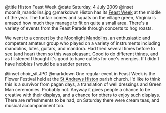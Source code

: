 @title		Histon Feast Week
@date		Saturday, 4 July 2009
@inset		moonlit_mandolins.jpg
@markdown
Histon has its
[Feast Week](http://hisimp.com/feast/)
at the middle of the year. The funfair comes and squats on the village green, Virginia is amazed how much they manage to fit on quite a small area. There's a variety of events from the Feast Parade through concerts to hog roasts.

We went to a concert by the
[Moonlight Mandolins](https://www.moonlightmandolins.org/),
an enthusiastic and competent amateur group who played on a variety of instruments including mandolins, lutes, guitars, and mandora. Had tried several times before to see (and hear) them so this was pleasant. Good to do different things, and as I listened I thought it's good to have outlets for one's energies. If I didn't have hobbies I would be a sadder person.

@inset		choir_sit.JPG
@markdown
One regular event in Feast Week is the Flower Festival held at the [St Andrews Histon](http://standrewshiston.org/) parish church.
I'd like to think this is a survivor from pagan days, a translation of well dressings and Green Man ceremonies. Probably not. Anyway it gives people a chance to be creative with their displays, and a chance for others to enjoy such displays. There are refreshments to be had, on Saturday there were cream teas, and musical accompaniment too.
